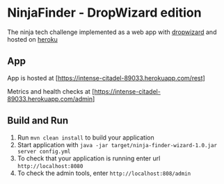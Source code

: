 # NinjaFinder - DropWizard edition

The ninja tech challenge implemented as a web app with [dropwizard](dropwizard.io) and hosted on [heroku](heroku.com)

App
---
App is hosted at [https://intense-citadel-89033.herokuapp.com/rest]

Metrics and health checks at [https://intense-citadel-89033.herokuapp.com/admin]

Build and Run
---
1. Run `mvn clean install` to build your application
1. Start application with `java -jar target/ninja-finder-wizard-1.0.jar server config.yml`
1. To check that your application is running enter url `http://localhost:8080`
1. To check the admin tools, enter `http://localhost:808/admin`

